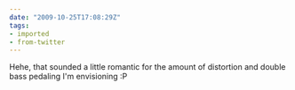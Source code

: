 ```yaml
---
date: "2009-10-25T17:08:29Z"
tags:
- imported
- from-twitter
---
```

Hehe, that sounded a little romantic for the amount of distortion and double bass pedaling I'm envisioning :P
